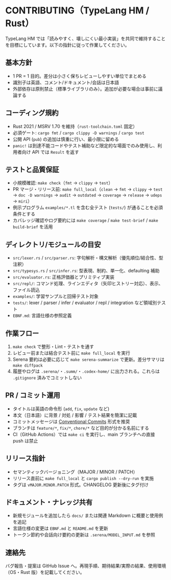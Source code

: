 # CONTRIBUTING（TypeLang HM / Rust）

TypeLang HM では「読みやすく、壊しにくい最小実装」を共同で維持することを目標にしています。以下の指針に従って作業してください。

## 基本方針
- 1 PR = 1 目的。差分は小さく保ちレビューしやすい単位でまとめる
- 識別子は英語、コメント/ドキュメント/会話は日本語
- 外部依存は原則禁止（標準ライブラリのみ）。追加が必要な場合は事前に議論する

## コーディング規約
- Rust 2021 / MSRV 1.70 を維持（`rust-toolchain.toml` 固定）
- 必須ゲート: `cargo fmt` / `cargo clippy -D warnings` / `cargo test`
- 公開 API (`pub`) の追加は慎重に行い、最小限に留める
- `panic!` は到達不能コードやテスト補助など限定的な場面でのみ使用し、利用者向け API では `Result` を返す

## テストと品質保証
- 小規模確認: `make check`（`fmt` → `clippy` → `test`）
- PR マージ・リリース前: `make full_local`（`clean` → `fmt` → `clippy` → `test` → `doc -D warnings` → `audit` → `outdated` → `coverage` → `release` → `udeps` → `miri`）
- 例示プログラム `examples/*.tl` を含む全テスト (`tests/`) が通ることを必須条件とする
- カバレッジ確認やログ要約には `make coverage` / `make test-brief` / `make build-brief` を活用

## ディレクトリ/モジュールの目安
- `src/lexer.rs` / `src/parser.rs`: 字句解析・構文解析（優先順位/結合性、型注釈）
- `src/typesys.rs` / `src/infer.rs`: 型表現、制約、単一化、defaulting 補助
- `src/evaluator.rs`: 正格評価器とプリミティブ実装
- `src/repl/`: コマンド処理、ラインエディタ（矢印ヒストリー対応）、表示、ファイル読込
- `examples/`: 学習サンプルと回帰テスト対象
- `tests/`: lexer / parser / infer / evaluator / repl / integration など領域別テスト
- `EBNF.md`: 言語仕様の参照定義

## 作業フロー
1. `make check` で整形・Lint・テストを通す
2. レビュー前または結合テスト前に `make full_local` を実行
3. Serena 要約は必要に応じて `make serena-summarize` で更新。差分サマリは `make diffpack`
4. 履歴やログは `.serena/`・`.summ/`・`.codex-home/` に出力される。これらは `.gitignore` 済みでコミットしない

## PR / コミット運用
- タイトルは英語の命令形 (`add`, `fix`, `update` など)
- 本文（日本語）に背景 / 対処 / 影響 / テスト結果を簡潔に記載
- コミットメッセージは [Conventional Commits](https://www.conventionalcommits.org/) 形式を推奨
- ブランチは `feature/*`, `fix/*`, `chore/*` など目的が分かる名前にする
- CI（GitHub Actions）では `make ci` を実行し、main ブランチへの直接 push は禁止

## リリース指針
- セマンティックバージョニング（MAJOR / MINOR / PATCH）
- リリース直前に `make full_local` と `cargo publish --dry-run` を実施
- タグは `vMAJOR.MINOR.PATCH` 形式。CHANGELOG 更新後にタグ付け

## ドキュメント・ナレッジ共有
- 新規モジュールを追加したら `docs/` または関連 Markdown に概要と使用例を追記
- 言語仕様の変更は `EBNF.md` と `README.md` を更新
- トークン節約や会話向け要約の更新は `.serena/MODEL_INPUT.md` を参照

## 連絡先
バグ報告・提案は GitHub Issue へ。再現手順、期待結果/実際の結果、使用環境（OS・Rust 版）を記載してください。
